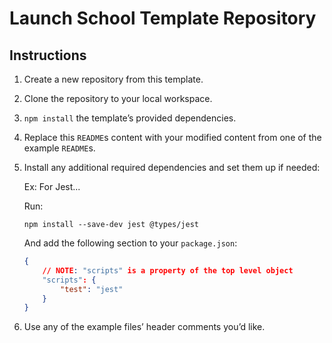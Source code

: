 # Launch School Template Repository

## Instructions

1. Create a new repository from this template.
2. Clone the repository to your local workspace.
3. `npm install` the template’s provided dependencies.
4. Replace this `README`s content with your modified content from one of the
   example `README`s.
5. Install any additional required dependencies and set them up if needed:

    Ex: For Jest...

    Run:

    ```console
    npm install --save-dev jest @types/jest
    ```

    And add the following section to your `package.json`:

    ```json
    {
        // NOTE: "scripts" is a property of the top level object
        "scripts": {
            "test": "jest"
        }
    }
    ```

6. Use any of the example files’ header comments you’d like.

